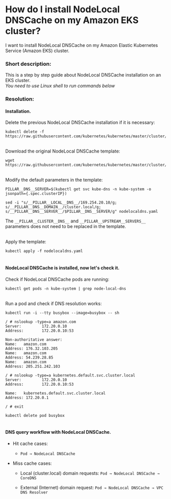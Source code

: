 # How do I install NodeLocal DNSCache on my Amazon EKS cluster?

I want to install NodeLocal DNSCache on my Amazon Elastic Kubernetes Service (Amazon EKS) cluster.

### Short description:
This is a step by step guide about NodeLocal DNSCache installation on an EKS cluster.<br>
*You need to use Linux shell to run commands below*

### Resolution:
#### Installation.
Delete the previous NodeLocal DNSCache installation if it is necessary:
```
kubectl delete -f https://raw.githubusercontent.com/kubernetes/kubernetes/master/cluster/addons/dns/nodelocaldns/nodelocaldns.yaml
```

<br>Download the original NodeLocal DNSCache template:
```
wget https://raw.githubusercontent.com/kubernetes/kubernetes/master/cluster/addons/dns/nodelocaldns/nodelocaldns.yaml
```

<br>Modify the default parameters in the template:
```
PILLAR__DNS__SERVER=$(kubectl get svc kube-dns -n kube-system -o jsonpath={.spec.clusterIP})
```
```
sed -i "s/__PILLAR__LOCAL__DNS__/169.254.20.10/g; s/__PILLAR__DNS__DOMAIN__/cluster.local/g; s/__PILLAR__DNS__SERVER__/$PILLAR__DNS__SERVER/g" nodelocaldns.yaml
```
The `__PILLAR__CLUSTER__DNS__` and `__PILLAR__UPSTREAM__SERVERS__` parameters does not need to be replaced in the template.

<br>Apply the template:<br>
```
kubectl apply -f nodelocaldns.yaml
```

#### <br>NodeLocal DNSCache is installed, now let's check it.
Check if NodeLocal DNSCache pods are running:
```
kubectl get pods -n kube-system | grep node-local-dns
```

<br>Run a pod and check if DNS resolution works:
```
kubectl run -i --tty busybox --image=busybox -- sh
```
```
/ # nslookup -type=a amazon.com
Server:         172.20.0.10
Address:        172.20.0.10:53

Non-authoritative answer:
Name:   amazon.com
Address: 176.32.103.205
Name:   amazon.com
Address: 54.239.28.85
Name:   amazon.com
Address: 205.251.242.103

/ # nslookup -type=a kubernetes.default.svc.cluster.local
Server:         172.20.0.10
Address:        172.20.0.10:53

Name:   kubernetes.default.svc.cluster.local
Address: 172.20.0.1

/ # exit
```
```
kubectl delete pod busybox
```

#### <br>DNS query workflow with NodeLocal DNSCache.

* Hit cache cases:
  * `Pod → NodeLocal DNSCache`

* Miss cache cases:
  * Local (cluster.local) domain requests: `Pod → NodeLocal DNSCache → CoreDNS`

  * External (Internet) domain request: `Pod → NodeLocal DNSCache → VPC DNS Resolver`



